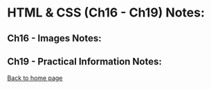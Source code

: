 # **HTML & CSS (Ch16 - Ch19) Notes:**

## Ch16 - Images Notes:


## Ch19 - Practical Information Notes:



[Back to home page](../README.md)